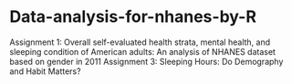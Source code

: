 # Data-analysis-for-nhanes-by-R
Assignment 1: Overall self-evaluated health strata, mental health, and sleeping condition of American adults: An analysis of NHANES dataset based on gender in 2011
Assignment 3: Sleeping Hours: Do Demography and Habit Matters?
